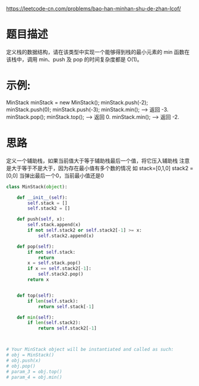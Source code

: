https://leetcode-cn.com/problems/bao-han-minhan-shu-de-zhan-lcof/
# 题目描述
定义栈的数据结构，请在该类型中实现一个能够得到栈的最小元素的 min 函数在该栈中，调用 min、push 及 pop 的时间复杂度都是 O(1)。

# 示例:
MinStack minStack = new MinStack();
minStack.push(-2);
minStack.push(0);
minStack.push(-3);
minStack.min();   --> 返回 -3.
minStack.pop();
minStack.top();      --> 返回 0.
minStack.min();   --> 返回 -2.

# 思路
定义一个辅助栈，如果当前值大于等于辅助栈最后一个值，将它压入辅助栈
注意是大于等于不是大于，因为存在最小值有多个数的情况
如 stack=[0,1,0]
stack2 = [0,0]
当弹出最后一个0，当前最小值还是0

```python
class MinStack(object):

    def __init__(self):
        self.stack = []
        self.stack2 = []

    def push(self, x):
        self.stack.append(x)
        if not self.stack2 or self.stack2[-1] >= x:
            self.stack2.append(x)

    def pop(self):
        if not self.stack:
            return
        x = self.stack.pop()
        if x == self.stack2[-1]:
            self.stack2.pop()
        return x


    def top(self):
        if len(self.stack):
            return self.stack[-1]

    def min(self):
        if len(self.stack2):
            return self.stack2[-1]



# Your MinStack object will be instantiated and called as such:
# obj = MinStack()
# obj.push(x)
# obj.pop()
# param_3 = obj.top()
# param_4 = obj.min()
```